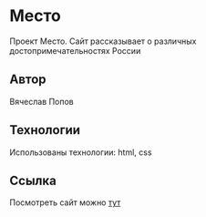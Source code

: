# Место

Проект Место. Сайт рассказывает о различных достопримечательностях России

## Автор

Вячеслав Попов

## Технологии

Использованы технологии: html, css

## Ссылка
Посмотреть сайт можно [тут](https://hebrinj.github.io/mesto-project/)